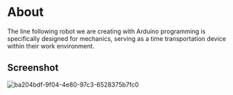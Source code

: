# About
The line following robot we are creating with Arduino programming is specifically designed for mechanics, serving as a time transportation device within their work environment.
## Screenshot
![ba204bdf-9f04-4e80-97c3-6528375b7fc0](https://user-images.githubusercontent.com/71543277/233128430-9fa0a1bd-2eec-44f8-9680-631eb9790b57.png)
